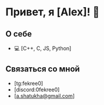 # Привет, я [Alex]! 👋

## О себе
- 💻 [С++, С, JS, Python]
## Связаться со мной
- [tg:fekree0]
- [discord:0fekree0]
- [a.shatukha@gmail.com]
